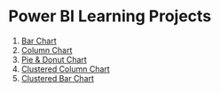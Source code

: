 # Power BI Learning Projects
1. [Bar Chart](https://app.powerbi.com/groups/me/reports/616d2d2d-2815-46ad-befc-a4404c5b7334/796136aa6b9cc6b632c7?experience=power-bi)<br/>
2. [Column Chart](https://app.powerbi.com/groups/me/reports/10aa167a-7be6-4ab3-8a8e-392e55dd51da/d48d8c5e54004d67009b?experience=power-bi)<br/>
3. [Pie & Donut Chart](https://app.powerbi.com/groups/me/reports/0d264567-89cb-4f87-b4a1-99c1ad2f8d84/676918c509cea827dedc?experience=power-bi)<br/>
4. [Clustered Column Chart](https://app.powerbi.com/groups/me/reports/c88bc957-3263-45fe-9f51-4f7e543f5bf4/a787e2e344300975cd1e?experience=power-bi)<br/>
5. [Clustered Bar Chart](https://app.powerbi.com/groups/me/reports/d3ebd2ed-2e75-499c-8a7d-a112b1675423/ce298f503daa3a35969d?experience=power-bi)<br/>




